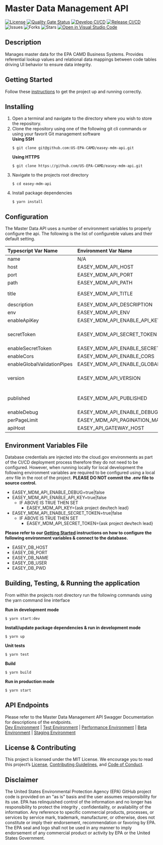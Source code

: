 # Master Data Management API

[![License](https://img.shields.io/github/license/US-EPA-CAMD/easey-mdm-api)](https://github.com/US-EPA-CAMD/easey-mdm-api/blob/develop/LICENSE)
[![Quality Gate Status](https://sonarcloud.io/api/project_badges/measure?project=US-EPA-CAMD_easey-mdm-api&metric=alert_status)](https://sonarcloud.io/dashboard?id=US-EPA-CAMD_easey-mdm-api)
[![Develop CI/CD](https://github.com/US-EPA-CAMD/easey-mdm-api/workflows/Develop%20Branch%20Workflow/badge.svg)](https://github.com/US-EPA-CAMD/easey-mdm-api/actions)
[![Release CI/CD](https://github.com/US-EPA-CAMD/easey-mdm-api/workflows/Release%20Branch%20Workflow/badge.svg)](https://github.com/US-EPA-CAMD/easey-mdm-api/actions)
![Issues](https://img.shields.io/github/issues/US-EPA-CAMD/easey-mdm-api)
![Forks](https://img.shields.io/github/forks/US-EPA-CAMD/easey-mdm-api)
![Stars](https://img.shields.io/github/stars/US-EPA-CAMD/easey-mdm-api)
[![Open in Visual Studio Code](https://open.vscode.dev/badges/open-in-vscode.svg)](https://open.vscode.dev/US-EPA-CAMD/easey-mdm-api)

## Description
Manages master data for the EPA CAMD Business Systems. Provides referential lookup values and relational data mappings between code tables driving UI behavior to ensure data integrity.
​
## Getting Started
Follow these [instructions](https://github.com/US-EPA-CAMD/devops/blob/master/GETTING-STARTED.md) to get the project up and running correctly.

## Installing
1. Open a terminal and navigate to the directory where you wish to store the repository.
2. Clone the repository using one of the following git cli commands or using your favorit Git management software<br>
    **Using SSH**
    ```
    $ git clone git@github.com:US-EPA-CAMD/easey-mdm-api.git
    ```
    **Using HTTPS**
    ```
    $ git clone https://github.com/US-EPA-CAMD/easey-mdm-api.git
    ```
3. Navigate to the projects root directory
    ```
    $ cd easey-mdm-api
    ```
4. Install package dependencies
    ```
    $ yarn install
    ```

## Configuration
The Master Data API uses a number of environment variables to properly configure the api. The following is the list of configureble values and their default setting.

| Typescript Var Name | Environment Var Name | Default Value | Comment |
| :------------------ | :------------------- | :------------ | :------ |
| name | N/A | mdm-api | Fixed value |
| host | EASEY_MDM_API_HOST | localhost | Configurable
| port | EASEY_MDM_API_PORT | 8050 | Configurable |
| path | EASEY_MDM_API_PATH | master-data-mgmt | Configurable |
| title | EASEY_MDM_API_TITLE | Master Data Management | Configurable |
| description | EASEY_MDM_API_DESCRIPTION | ??? | Configurable |
| env | EASEY_MDM_API_ENV | local-dev | Configurable |
| enableApiKey | EASEY_MDM_API_ENABLE_API_KEY | false | Configurable |
| secretToken | EASEY_MDM_API_SECRET_TOKEN | *** | Dynamically set by CI/CD workflow |
| enableSecretToken | EASEY_MDM_API_ENABLE_SECRET_TOKEN | false | Configurable |
| enableCors | EASEY_MDM_API_ENABLE_CORS | true | Configurable |
| enableGlobalValidationPipes | EASEY_MDM_API_ENABLE_GLOBAL_VALIDATION_PIPE | true | Configurable |
| version | EASEY_MDM_API_VERSION | v0.0.0 | Dynamically set by CI/CD workflow |
| published | EASEY_MDM_API_PUBLISHED | local | Dynamically set by CI/CD workflow |
| enableDebug | EASEY_MDM_API_ENABLE_DEBUG | false | Configurable |
| perPageLimit | EASEY_MDM_API_PAGINATION_MAX_PER_PAGE | 500 | Configurable |
| apiHost | EASEY_API_GATEWAY_HOST | api.epa.gov/easey/dev | Configurable |

## Environment Variables File
Database credentials are injected into the cloud.gov environments as part of the CI/CD deployment process therefore they do not need to be configured. However, when running locally for local development the following environment variables are required to be configured using a local .env file in the root of the project. **PLEASE DO NOT commit the .env file to source control.**

- EASEY_MDM_API_ENABLE_DEBUG=true|false
- EASEY_MDM_API_ENABLE_API_KEY=true|false
  - IF ABOVE IS TRUE THEN SET
    - EASEY_MDM_API_KEY={ask project dev/tech lead}
- EASEY_MDM_API_ENABLE_SECRET_TOKEN=true|false
  - IF ABOVE IS TRUE THEN SET
    - EASEY_MDM_API_SECRET_TOKEN={ask project dev/tech lead}

**Please refer to our [Getting Started](https://github.com/US-EPA-CAMD/devops/blob/master/GETTING-STARTED.md) instructions on how to configure the following environment variables & connect to the database.**
- EASEY_DB_HOST
- EASEY_DB_PORT
- EASEY_DB_NAME
- EASEY_DB_USER
- EASEY_DB_PWD

## Building, Testing, & Running the application
From within the projects root directory run the following commands using the yarn command line interface

**Run in development mode**
```
$ yarn start:dev
```

**Install/update package dependencies & run in development mode**
```
$ yarn up
```

**Unit tests**
```
$ yarn test
```

**Build**
```
$ yarn build
```

**Run in production mode**
```
$ yarn start
```

## API Endpoints
Please refer to the Master Data Management API Swagger Documentation for descriptions of the endpoints.<br>
[Dev Environment](https://api.epa.gov/easey/dev/master-data-mgmt/swagger/) | [Test Environment](https://api.epa.gov/easey/test/master-data-mgmt/swagger/) | [Performance Environment](https://api.epa.gov/easey/perf/master-data-mgmt/swagger/) | [Beta Environment](https://api.epa.gov/easey/beta/master-data-mgmt/swagger/) | [Staging Environment](https://api.epa.gov/easey/staging/master-data-mgmt/swagger/)

## License & Contributing
This project is licensed under the MIT License. We encourage you to read this project’s [License](LICENSE), [Contributing Guidelines](CONTRIBUTING.md), and [Code of Conduct](CODE-OF-CONDUCT.md).

## Disclaimer
The United States Environmental Protection Agency (EPA) GitHub project code is provided on an "as is" basis and the user assumes responsibility for its use. EPA has relinquished control of the information and no longer has responsibility to protect the integrity , confidentiality, or availability of the information. Any reference to specific commercial products, processes, or services by service mark, trademark, manufacturer, or otherwise, does not constitute or imply their endorsement, recommendation or favoring by EPA. The EPA seal and logo shall not be used in any manner to imply endorsement of any commercial product or activity by EPA or the United States Government.
